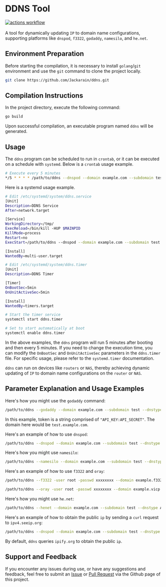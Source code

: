 # DDNS Tool

[![actions workflow](https://github.com/Jackarain/ddns/actions/workflows/go.yml/badge.svg)](https://github.com/Jackarain/ddns/actions)
\
\
A tool for dynamically updating `IP` to domain name configurations, supporting platforms like `dnspod`, `f3322`, `godaddy`, `namesilo`, and `he.net`.

## Environment Preparation

Before starting the compilation, it is necessary to install `golang`/`git` environment and use the `git` command to clone the project locally.

```bash
git clone https://github.com/Jackarain/ddns.git
```

## Compilation Instructions

In the project directory, execute the following command:

```bash
go build
```

Upon successful compilation, an executable program named `ddns` will be generated.

## Usage

The `ddns` program can be scheduled to run in `crontab`, or it can be executed on a schedule with `systemd`. Below is a `crontab` usage example.

```bash
# Execute every 5 minutes
*/5 * * * * /path/to/ddns --dnspod --domain example.com --subdomain test --dnstype AAAA --token "1111111:123123123"
```

Here is a systemd usage example.

```bash
# Edit /etc/systemd/system/ddns.service
[Unit]
Description=DDNS Service
After=network.target

[Service]
WorkingDirectory=/tmp/
ExecReload=/bin/kill -HUP $MAINPID
KillMode=process
Restart=no
ExecStart=/path/to/ddns --dnspod --domain example.com --subdomain test --dnstype AAAA --token "1111111:123123123"

[Install]
WantedBy=multi-user.target
```

```bash
# Edit /etc/systemd/system/ddns.timer
[Unit]
Description=DDNS Timer

[Timer]
OnBootSec=5min
OnUnitActiveSec=5min

[Install]
WantedBy=timers.target
```

```bash
# Start the timer service
systemctl start ddns.timer

# Set to start automatically at boot
systemctl enable ddns.timer
```

In the above examples, the `ddns` program will run 5 minutes after booting and then every 5 minutes. If you need to change the execution time, you can modify the `OnBootSec` and `OnUnitActiveSec` parameters in the `ddns.timer` file. For specific usage, please refer to the `systemd.timer` documentation.

`ddns` can run on devices like `routers` or `NAS`, thereby achieving dynamic updating of `IP` to domain name configurations on the `router` or `NAS`.

## Parameter Explanation and Usage Examples

Here's how you might use the `godaddy` command:

```bash
/path/to/ddns --godaddy --domain example.com --subdomain test --dnstype AAAA --token "1111111:123123123"
```

In this example, token is a string comprised of `"API_KEY:API_SECRET"`. The domain here would be `test.example.com`.

Here's an example of how to use `dnspod`:

```bash
/path/to/ddns --dnspod --domain example.com --subdomain test --dnstype AAAA --token "1111111:123123123"
```

Here's how you might use `namesilo`:

```bash
/path/to/ddns --namesilo --domain example.com --subdomain test --dnstype AAAA --token "1111111123123123"
```

Here's an example of how to use `f3322` and `oray`:

```bash
/path/to/ddns --f3322 -user root -passwd xxxxxxxx --domain example.f3322.net

/path/to/ddns --oray -user root -passwd xxxxxxxx --domain example.vicp.net
```

Here's how you might use `he.net`:

```bash
/path/to/ddns --henet --domain example.com --subdomain test --dnstype AAAA --token "A6z56I89bUghPk8h"
```

Here's an example of how to obtain the public `ip` by sending a `curl` request to `ipv4.seeip.org`:

```bash
/path/to/ddns --dnspod --domain example.com --subdomain test --dnstype A --token "1111111:123123123" --command "curl https://ipv4.seeip.org"
```

By default, `ddns` queries `ipify.org` to obtain the public `ip`.

## Support and Feedback

If you encounter any issues during use, or have any suggestions and feedback, feel free to submit an [Issue](https://github.com/Jackarain/ddns/issues) or [Pull Request](https://github.com/Jackarain/ddns/pulls) via the Github page of this project.
